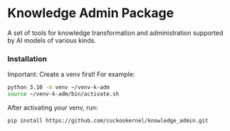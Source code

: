 # Knowledge Admin Package

A set of tools for knowledge transformation and administration supported by AI models of various kinds.



### Installation 

Important: Create a venv first! For example:

```bash
python 3.10 -m venv ~/venv-k-adm
source ~/venv-k-adm/bin/activate.sh
```

After activating your venv, run:

```bash
pip install https://github.com/cuckookernel/knowledge_admin.git
```
